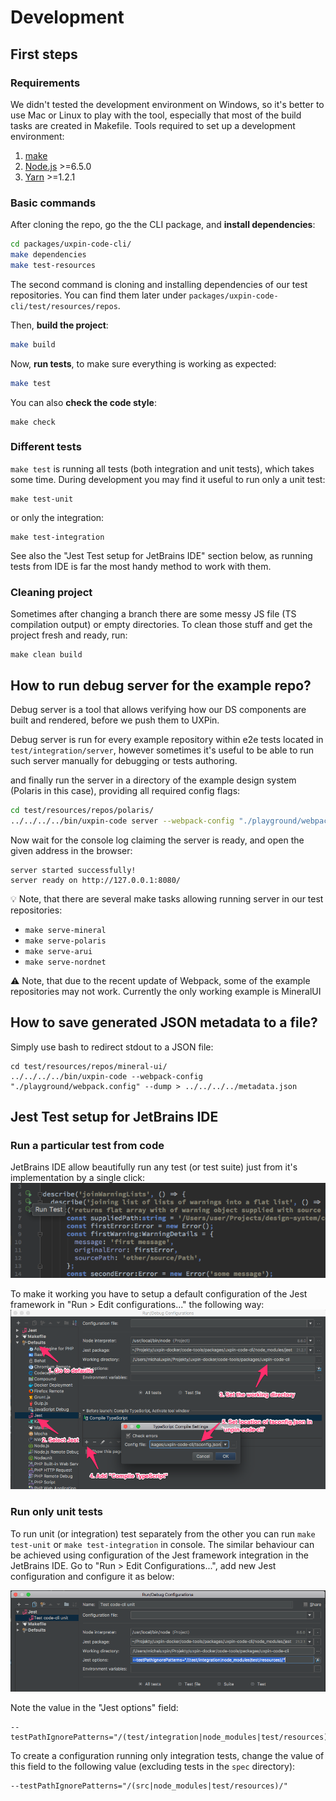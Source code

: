
# Development

## First steps

### Requirements

We didn't tested the development environment on Windows, so it's better to use Mac or Linux to play with the tool, especially that most of the build tasks are created in Makefile.
Tools required to set up a development environment:

1. [make](https://www.gnu.org/software/make/)
2. [Node.js](https://nodejs.org/) >=6.5.0
3. [Yarn](https://yarnpkg.com/) >=1.2.1

### Basic commands

After cloning the repo, go the the CLI package, and **install dependencies**:
```bash
cd packages/uxpin-code-cli/
make dependencies
make test-resources
```
The second command is cloning and installing dependencies of our test repositories. You can find them later under `packages/uxpin-code-cli/test/resources/repos`.

Then, **build the project**:
```bash
make build
```

Now, **run tests**, to make sure everything is working as expected:
```bash
make test
```

You can also **check the code style**:

```
make check
```

### Different tests

`make test` is running all tests (both integration and unit tests), which takes some time. During development you may find it useful to run only a unit test:

```
make test-unit
```

or only the integration:

```
make test-integration
```

See also the "Jest Test setup for JetBrains IDE" section below, as running tests from IDE is far the most handy method to work with them.

### Cleaning project

Sometimes after changing a branch there are some messy JS file (TS compilation output) or empty directories. To clean those stuff and get the project fresh and ready, run:

```
make clean build
```

## How to run debug server for the example repo?

Debug server is a tool that allows verifying how our DS components are built and rendered, before we push them to UXPin.

Debug server is run for every example repository within e2e tests located in `test/integration/server`, however sometimes it's useful to be able to run such server manually for debugging or tests authoring.

and finally run the server in a directory of the example design system (Polaris in this case), providing all required config flags:
```bash
cd test/resources/repos/polaris/
../../../../bin/uxpin-code server --webpack-config "./playground/webpack.config"
```
Now wait for the console log claiming the server is ready, and open the given address in the browser:
```text
server started successfully!
server ready on http://127.0.0.1:8080/
```

💡 Note, that there are several make tasks allowing running server in our test repositories:

  * `make serve-mineral`
  * `make serve-polaris`
  * `make serve-arui`
  * `make serve-nordnet`

⚠️ Note, that due to the recent update of Webpack, some of the example repositories may not work. Currently the only working example is MineralUI

## How to save generated JSON metadata to a file?

Simply use bash to redirect stdout to a JSON file:
```
cd test/resources/repos/mineral-ui/
../../../../bin/uxpin-code --webpack-config "./playground/webpack.config" --dump > ../../../../metadata.json
```

## Jest Test setup for JetBrains IDE

### Run a particular test from code
JetBrains IDE allow beautifully run any test (or test suite) just from it's implementation by a single click:
![Run single test from code](docs/development/run-test-from-code.png)

To make it working you have to setup a default configuration of the Jest framework in "Run > Edit configurations..." the following way:
![Jest default configuration for the project](docs/development/jest-default-config.png)

### Run only unit tests

To run unit (or integration) test separately from the other you can run `make test-unit` or `make test-integration` in console. The similar behaviour can be achieved using configuration of the Jest framework integration in the JetBrains IDE. Go to "Run > Edit Configurations...", add new Jest configuration and configure it as below:

![Run only unit tests with Jest integration for JetBrains IDE](docs/development/unit-only-jest-tests.png)

Note the value in the "Jest options" field:
```
--testPathIgnorePatterns="/(test/integration|node_modules|test/resources)/"
```
To create a configuration running only integration tests, change the value of this field to the following value (excluding tests in the `spec` directory):
```
--testPathIgnorePatterns="/(src|node_modules|test/resources)/"
```
